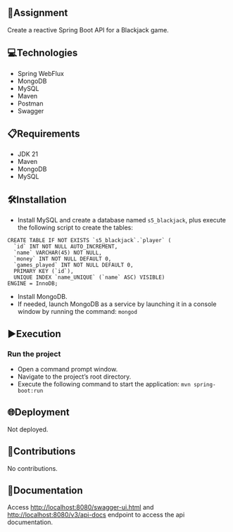 ## 📄Assignment

Create a reactive Spring Boot API for a Blackjack game.

## 💻Technologies

- Spring WebFlux
- MongoDB
- MySQL
- Maven
- Postman
- Swagger

## 📋Requirements

- JDK 21
- Maven
- MongoDB
- MySQL

## 🛠️Installation

- Install MySQL and create a database named `s5_blackjack`, plus execute the following script to create the tables:
```
CREATE TABLE IF NOT EXISTS `s5_blackjack`.`player` (
  `id` INT NOT NULL AUTO_INCREMENT,
  `name` VARCHAR(45) NOT NULL,
  `money` INT NOT NULL DEFAULT 0,
  `games_played` INT NOT NULL DEFAULT 0,
  PRIMARY KEY (`id`),
  UNIQUE INDEX `name_UNIQUE` (`name` ASC) VISIBLE)
ENGINE = InnoDB;
```
- Install MongoDB.
- If needed, launch MongoDB as a service by launching it in a console window by running the command: `mongod`

## ▶️Execution

### Run the project
- Open a command prompt window.
- Navigate to the project’s root directory.
- Execute the following command to start the application: `mvn spring-boot:run`

## 🌐Deployment

Not deployed.

## 🤝Contributions

No contributions.

## 📄Documentation

Access <http://localhost:8080/swagger-ui.html> and <http://localhost:8080/v3/api-docs> endpoint to access the api documentation.
